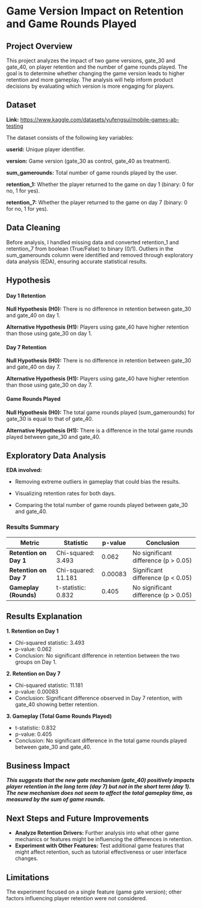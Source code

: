 # Game Version Impact on Retention and Game Rounds Played

## Project Overview

This project analyzes the impact of two game versions, gate_30 and gate_40, on player retention and the number of game rounds played. The goal is to determine whether changing the game version leads to higher retention and more gameplay. The analysis will help inform product decisions by evaluating which version is more engaging for players.

## Dataset

**Link:** https://www.kaggle.com/datasets/yufengsui/mobile-games-ab-testing

The dataset consists of the following key variables:

**userid:** Unique player identifier.

**version:** Game version (gate_30 as control, gate_40 as treatment).

**sum_gamerounds:** Total number of game rounds played by the user.

**retention_1:** Whether the player returned to the game on day 1 (binary: 0 for no, 1 for yes).

**retention_7:** Whether the player returned to the game on day 7 (binary: 0 for no, 1 for yes).

## Data Cleaning

Before analysis, I handled missing data and converted retention_1 and retention_7 from boolean (True/False) to binary (0/1). Outliers in the sum_gamerounds column were identified and removed through exploratory data analysis (EDA), ensuring accurate statistical results.

## Hypothesis

#### Day 1 Retention

**Null Hypothesis (H0):** There is no difference in retention between gate_30 and gate_40 on day 1.

**Alternative Hypothesis (H1):** Players using gate_40 have higher retention than those using gate_30 on day 1.

#### Day 7 Retention

**Null Hypothesis (H0):** There is no difference in retention between gate_30 and gate_40 on day 7.

**Alternative Hypothesis (H1):** Players using gate_40 have higher retention than those using gate_30 on day 7.

#### Game Rounds Played

**Null Hypothesis (H0):** The total game rounds played (sum_gamerounds) for gate_30 is equal to that of gate_40.

**Alternative Hypothesis (H1):** There is a difference in the total game rounds played between gate_30 and gate_40.

## Exploratory Data Analysis

**EDA involved:**

- Removing extreme outliers in gameplay that could bias the results.
  
- Visualizing retention rates for both days.

- Comparing the total number of game rounds played between gate_30 and gate_40.


###  Results Summary

| **Metric**              | **Statistic**       | **p-value**      | **Conclusion**                             |
|-------------------------|---------------------|------------------|--------------------------------------------|
| **Retention on Day 1**  | Chi-squared: 3.493  | 0.062            | No significant difference (p > 0.05)       |
| **Retention on Day 7**  | Chi-squared: 11.181 | 0.00083          | Significant difference (p < 0.05)          |
| **Gameplay (Rounds)**   | t-statistic: 0.832  | 0.405            | No significant difference (p > 0.05)       |

## **Results Explanation**

**1. Retention on Day 1**
- Chi-squared statistic: 3.493
- p-value: 0.062
- Conclusion: No significant difference in retention between the two groups on Day 1.
  
**2. Retention on Day 7**
- Chi-squared statistic: 11.181
- p-value: 0.00083
- Conclusion: Significant difference observed in Day 7 retention, with gate_40 showing better retention.
  
**3. Gameplay (Total Game Rounds Played)**
- t-statistic: 0.832
- p-value: 0.405
- Conclusion: No significant difference in the total game rounds played between gate_30 and gate_40.

## Business Impact

**_This suggests that the new gate mechanism (gate_40) positively impacts player retention in the long term (day 7) but not in the short term (day 1). The new mechanism does not seem to affect the total gameplay time, as measured by the sum of game rounds._**

## Next Steps and Future Improvements

- **Analyze Retention Drivers:** Further analysis into what other game mechanics or features might be influencing the differences in retention.
- **Experiment with Other Features:** Test additional game features that might affect retention, such as tutorial effectiveness or user interface changes.
  
## Limitations

The experiment focused on a single feature (game gate version); other factors influencing player retention were not considered.
